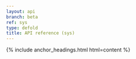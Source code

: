 ```yaml
---
layout: api
branch: beta
ref: sys
type: defold
title: API reference (sys)
---
```

{% include anchor_headings.html html=content %}